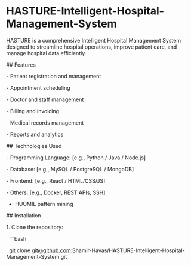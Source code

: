# HASTURE-Intelligent-Hospital-Management-System





HASTURE is a comprehensive Intelligent Hospital Management System designed to streamline hospital operations, improve patient care, and manage hospital data efficiently.



\## Features

\- Patient registration and management

\- Appointment scheduling

\- Doctor and staff management

\- Billing and invoicing

\- Medical records management

\- Reports and analytics



\## Technologies Used

\- Programming Language: \[e.g., Python / Java / Node.js]

\- Database: \[e.g., MySQL / PostgreSQL / MongoDB]

\- Frontend: \[e.g., React / HTML/CSS/JS]

\- Others: \[e.g., Docker, REST APIs, SSH]

* HUOMIL pattern mining

\## Installation

1\. Clone the repository:

&nbsp;  ```bash

&nbsp;  git clone git@github.com:Shamir-Havas/HASTURE-Intelligent-Hospital-Management-System.git



